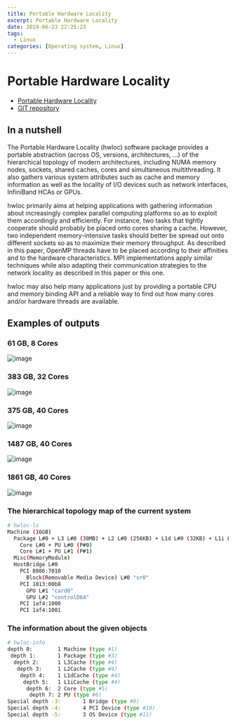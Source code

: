 ```yaml
---
title: Portable Hardware Locality
excerpt: Portable Hardware Locality
date: 2019-06-23 22:25:23
tags:
  - Linux
categories: [Operating system, Linux]
---
```


# Portable Hardware Locality

- [Portable Hardware Locality](https://www.open-mpi.org/projects/hwloc/)
- [GIT repository](https://github.com/open-mpi/hwloc)

## In a nutshell

The Portable Hardware Locality (hwloc) software package provides a portable abstraction (across OS, versions, architectures, ...) of the hierarchical topology of modern architectures, including NUMA memory nodes, sockets, shared caches, cores and simultaneous multithreading. It also gathers various system attributes such as cache and memory information as well as the locality of I/O devices such as network interfaces, InfiniBand HCAs or GPUs.

hwloc primarily aims at helping applications with gathering information about increasingly complex parallel computing platforms so as to exploit them accordingly and efficiently. For instance, two tasks that tightly cooperate should probably be placed onto cores sharing a cache. However, two independent memory-intensive tasks should better be spread out onto different sockets so as to maximize their memory throughput. As described in this paper, OpenMP threads have to be placed according to their affinities and to the hardware characteristics. MPI implementations apply similar techniques while also adapting their communication strategies to the network locality as described in this paper or this one.

hwloc may also help many applications just by providing a portable CPU and memory binding API and a reliable way to find out how many cores and/or hardware threads are available.

## Examples of outputs

### 61 GB, 8 Cores

![image](ppc64-full-with-smt.png)

### 383 GB, 32 Cores

![image](lstopo.png)

### 375 GB, 40 Cores

![image](2XeonSPv2+dax+pmem.v2.1.png)

### 1487 GB, 40 Cores

![image](2XeonSPv2+msc.v2.1.png)

### 1861 GB, 40 Cores

![image](2XeonSPv2+2kmem.v2.1.png)

### The hierarchical topology map of the current system

```bash
# hwloc-ls
Machine (16GB)
  Package L#0 + L3 L#0 (30MB) + L2 L#0 (256KB) + L1d L#0 (32KB) + L1i L#0 (32KB)
    Core L#0 + PU L#0 (P#0)
    Core L#1 + PU L#1 (P#1)
  Misc(MemoryModule)
  HostBridge L#0
    PCI 8086:7010
      Block(Removable Media Device) L#0 "sr0"
    PCI 1013:00b8
      GPU L#1 "card0"
      GPU L#2 "controlD64"
    PCI 1af4:1000
    PCI 1af4:1001
```

### The information about the given objects

```bash
# hwloc-info
depth 0:        1 Machine (type #1)
 depth 1:       1 Package (type #3)
  depth 2:      1 L3Cache (type #4)
   depth 3:     1 L2Cache (type #4)
    depth 4:    1 L1dCache (type #4)
     depth 5:   1 L1iCache (type #4)
      depth 6:  2 Core (type #5)
       depth 7: 2 PU (type #6)
Special depth -3:       1 Bridge (type #9)
Special depth -4:       4 PCI Device (type #10)
Special depth -5:       3 OS Device (type #11)
```
